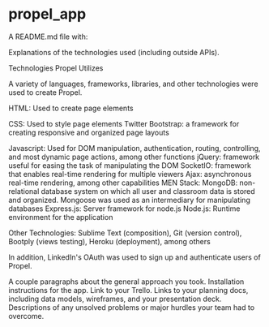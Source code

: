 # propel_app

A README.md file with:

Explanations of the technologies used (including outside APIs).

Technologies Propel Utilizes

A variety of languages, frameworks, libraries, and other technologies were used to create Propel. 

HTML: Used to create page elements

CSS: Used to style page elements
    Twitter Bootstrap: a framework for creating responsive and organized page layouts

Javascript: Used for DOM manipulation, authentication, routing, controlling, and most dynamic page actions, among other functions
    jQuery: framework useful for easing the task of manipulating the DOM
    SocketIO: framework that enables real-time rendering for multiple viewers
    Ajax: asynchronous real-time rendering, among other capabilities
    MEN Stack:
        MongoDB: non-relational database system on which all user and classroom data is stored and organized. Mongoose was used as an intermediary for manipulating databases
        Express.js: Server framework for node.js
        Node.js: Runtime environment for the application
    
Other Technologies: Sublime Text (composition), Git (version control), Bootply (views testing), Heroku (deployment), among others


In addition, LinkedIn's OAuth was used to sign up and authenticate users of Propel.


A couple paragraphs about the general approach you took.
Installation instructions for the app.
Link to your Trello.
Links to your planning docs, including data models, wireframes, and your presentation deck.
Descriptions of any unsolved problems or major hurdles your team had to overcome.
